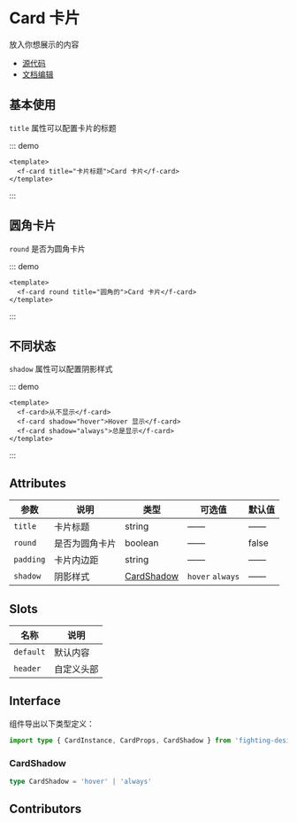 # Card 卡片

放入你想展示的内容

- [源代码](https://github.com/FightingDesign/fighting-design/tree/master/packages/fighting-design/card)
- [文档编辑](https://github.com/FightingDesign/fighting-design/blob/master/docs/components/card.md)

## 基本使用

`title` 属性可以配置卡片的标题

::: demo

```vue
<template>
  <f-card title="卡片标题">Card 卡片</f-card>
</template>
```

:::

## 圆角卡片

`round` 是否为圆角卡片

::: demo

```vue
<template>
  <f-card round title="圆角的">Card 卡片</f-card>
</template>
```

:::

## 不同状态

`shadow` 属性可以配置阴影样式

::: demo

```vue
<template>
  <f-card>从不显示</f-card>
  <f-card shadow="hover">Hover 显示</f-card>
  <f-card shadow="always">总是显示</f-card>
</template>
```

:::

## Attributes

| 参数      | 说明           | 类型                                 | 可选值           | 默认值 |
| --------- | -------------- | ------------------------------------ | ---------------- | ------ |
| `title`   | 卡片标题       | string                               | ——               | ——     |
| `round`   | 是否为圆角卡片 | boolean                              | ——               | false  |
| `padding` | 卡片内边距     | string                               | ——               | ——     |
| `shadow`  | 阴影样式       | <a href="#cardshadow">CardShadow</a> | `hover` `always` | ——     |

## Slots

| 名称      | 说明       |
| --------- | ---------- |
| `default` | 默认内容   |
| `header`  | 自定义头部 |

## Interface

组件导出以下类型定义：

```ts
import type { CardInstance, CardProps, CardShadow } from 'fighting-design'
```

### CardShadow

```ts
type CardShadow = 'hover' | 'always'
```

## Contributors

<a href="https://github.com/Tyh2001" target="_blank">
  <f-avatar round src="https://avatars.githubusercontent.com/u/73180970?v=4" />
</a>

<a href="https://github.com/konvyi" target="_blank">
  <f-avatar round src="https://avatars.githubusercontent.com/u/44802220?v=4" />
</a>

<style scoped>
  .f-card {
    margin: 15px;
  }
</style>
